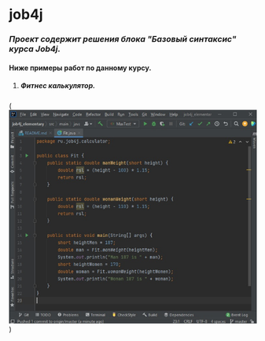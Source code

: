# job4j

### *Проект содержит решения блока "Базовый синтаксис" курса Job4j.*
#### Ниже примеры работ по данному курсу.
1. ##### Фитнес калькулятор.
(![Fit](images/Fit.jpg))
